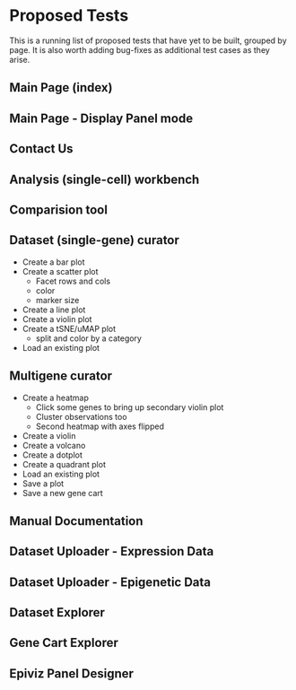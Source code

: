 # Proposed Tests

This is a running list of proposed tests that have yet to be built, grouped by page.  It is also worth adding bug-fixes as additional test cases as they arise.

## Main Page (index)

## Main Page - Display Panel mode

## Contact Us

## Analysis (single-cell) workbench

## Comparision tool

## Dataset (single-gene) curator

* Create a bar plot
* Create a scatter plot
  * Facet rows and cols
  * color
  * marker size
* Create a line plot
* Create a violin plot
* Create a tSNE/uMAP plot
  * split and color by a category
* Load an existing plot

## Multigene curator

* Create a heatmap
  * Click some genes to bring up secondary violin plot
  * Cluster observations too
  * Second heatmap with axes flipped
* Create a violin
* Create a volcano
* Create a dotplot
* Create a quadrant plot
* Load an existing plot
* Save a plot
* Save a new gene cart

## Manual Documentation

## Dataset Uploader - Expression Data

## Dataset Uploader - Epigenetic Data

## Dataset Explorer

## Gene Cart Explorer

## Epiviz Panel Designer

